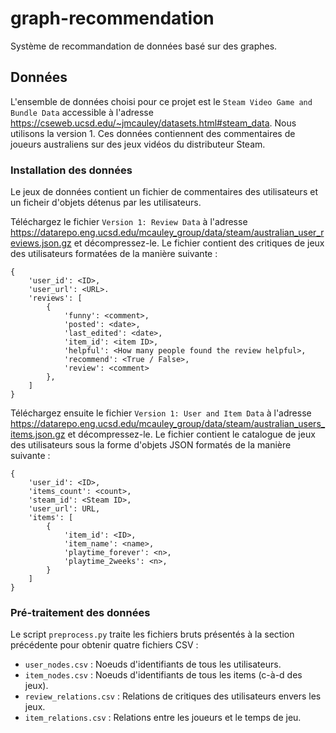 # graph-recommendation

Système de recommandation de données basé sur des graphes.


## Données

L'ensemble de données choisi pour ce projet est le `Steam Video Game and Bundle Data` accessible à
l'adresse https://cseweb.ucsd.edu/~jmcauley/datasets.html#steam_data. Nous utilisons la version 1.
Ces données contiennent des commentaires de joueurs australiens sur des jeux vidéos du distributeur
Steam.


### Installation des données

Le jeux de données contient un fichier de commentaires des utilisateurs et un ficheir d'objets
détenus par les utilisateurs.

Téléchargez le fichier `Version 1: Review Data` à l'adresse
https://datarepo.eng.ucsd.edu/mcauley_group/data/steam/australian_user_reviews.json.gz et
décompressez-le. Le fichier contient des critiques de jeux des utilisateurs formatées de
la manière suivante :

```
{
    'user_id': <ID>,
    'user_url': <URL>.
    'reviews': [
        {
            'funny': <comment>,
            'posted': <date>,
            'last_edited': <date>,
            'item_id': <item ID>,
            'helpful': <How many people found the review helpful>,
            'recommend': <True / False>,
            'review': <comment>
        },
    ]
}
```

Téléchargez ensuite le fichier `Version 1: User and Item Data` à l'adresse
https://datarepo.eng.ucsd.edu/mcauley_group/data/steam/australian_users_items.json.gz et
décompressez-le. Le fichier contient le catalogue de jeux des utilisateurs sous la forme d'objets
JSON formatés de la manière suivante :

```
{
    'user_id': <ID>,
    'items_count': <count>,
    'steam_id': <Steam ID>,
    'user_url': URL,
    'items': [
        {
            'item_id': <ID>,
            'item_name': <name>,
            'playtime_forever': <n>,
            'playtime_2weeks': <n>,
        }
    ]
}
```


### Pré-traitement des données

Le script `preprocess.py` traite les fichiers bruts présentés à la section précédente pour obtenir
quatre fichiers CSV :

- `user_nodes.csv` : Noeuds d'identifiants de tous les utilisateurs.
- `item_nodes.csv` : Noeuds d'identifiants de tous les items (c-à-d des jeux).
- `review_relations.csv` : Relations de critiques des utilisateurs envers les jeux.
- `item_relations.csv` : Relations entre les joueurs et le temps de jeu.

